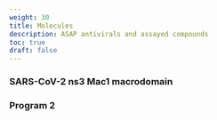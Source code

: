 ```yaml
---
weight: 30
title: Molecules
description: ASAP antivirals and assayed compounds
toc: true
draft: false
---
```


### SARS-CoV-2 ns3 Mac1 macrodomain


### Program 2